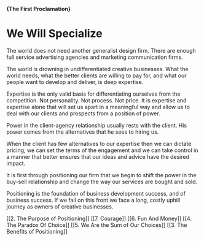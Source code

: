 **{The First Proclamation}**

# We Will Specialize

The world does not need another generalist design firm. There are enough full service advertising agencies and marketing communication firms. 

The world is drowning in undifferentiated creative businesses. What the world needs, what the better clients are willing to pay for, and what our people want to develop and deliver, is deep expertise.

Expertise is the only valid basis for differentiating ourselves from the competition. Not personality. Not process. Not price. It is expertise and expertise alone that will set us apart in a meaningful way and allow us to deal with our clients and prospects from a position of power.

Power in the client-agency relationship usually rests with the client. His power comes from the alternatives that he sees to hiring us. 

When the client has few alternatives to our expertise then we can dictate pricing, we can set the terms of the engagement and we can take control in a manner that better ensures that our ideas and advice have the desired impact.

It is first through positioning our firm that we begin to shift the power in the buy-sell relationship and change the way our services are bought and sold. 

Positioning is the foundation of business development success, and of business success. If we fail on this front we face a long, costly uphill journey as owners of creative businesses.

[[2. The Purpose of Positioning]]
[[7. Courage]]
[[6. Fun And Money]]
[[4. The Paradox Of Choice]]
[[5. We Are the Sum of Our Choices]]
[[3. The Benefits of Positioning]]